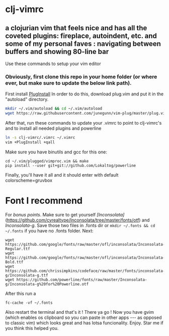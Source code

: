 # clj-vimrc
## a clojurian vim that feels nice and has all the coveted plugins: fireplace, autoindent, etc. and some of my personal faves : navigating between buffers and showing 80-line bar

Use these commands to setup your vim editor

### Obviously, first clone this repo in your home folder (or where ever, but make sure to update the below link path).


First install [PlugInstall](https://github.com/junegunn/vim-plug)
In order to do this, download plug.vim and put it in the "autoload" directory.


```bash
mkdir ~/.vim/autoload && cd ~/.vim/autoload
wget https://raw.githubusercontent.com/junegunn/vim-plug/master/plug.vim
```

After that, run these commands to update your .vimrc to point to clj-vimrc's and to install all needed plugins and powerline

```bash
ln -s clj-vimrc/.vimrc ~/.vimrc
vim +PlugInstall +qall
```
Make sure you have binutils and gcc for this one:

```
cd ~/.vim/plugged/vimproc.vim && make
pip install --user git+git://github.com/Lokaltog/powerline
```

Finally, you'll have it all and it should enter with default colorscheme=gruvbox


# Font I recommend #
For *bonus points*. 
Make sure to get yourself *[Inconsolata]*(https://github.com/cyrealtype/Inconsolata/tree/master/fonts/otf) and *Inconsolata-g*. 
Save those two files in .fonts dir or `mkdir ~/.fonts && cd ~/.fonts` if you have no .fonts folder. Next:

```
wget https://github.com/google/fonts/raw/master/ofl/inconsolata/Inconsolata-Regular.ttf
wget https://github.com/google/fonts/raw/master/ofl/inconsolata/Inconsolata-Bold.ttf
wget https://github.com/chrissimpkins/codeface/raw/master/fonts/inconsolata-g/Inconsolata-g.ttf
wget https://github.com/powerline/fonts/raw/master/Inconsolata-g/Inconsolata-g%20for%20Powerline.otf
```

After this run a 
```
fc-cache -vf ~/.fonts
```
Also restart the terminal and that's it !
There ya go ! Now you have gvim (which enables os clipboard so you can paste in other apps --- as opposed to classic vim) which looks great and has lotsa funcionality. Enjoy. Star me if you think this helped you.
